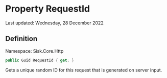 # Property RequestId
Last updated: Wednesday, 28 December 2022

## Definition
Namespace: Sisk.Core.Http

```csharp
public Guid RequestId { get; }
```

Gets a unique random ID for this request that is generated on server input.

